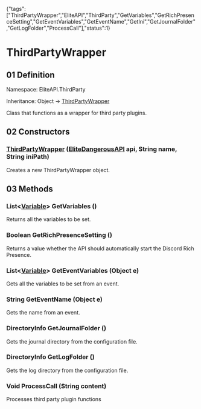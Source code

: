 {"tags":["ThirdPartyWrapper","EliteAPI","ThirdParty","GetVariables","GetRichPresenceSetting","GetEventVariables","GetEventName","GetIni","GetJournalFolder","GetLogFolder","ProcessCall"],"status":1}

# ThirdPartyWrapper

## 01 Definition

Namespace: <span class='code'>EliteAPI.ThirdParty</span>

Inheritance: <span class='code'>Object</span> → <span class='code'>[ThirdPartyWrapper](../../EliteAPI/ThirdParty/ThirdPartyWrapper.html)</span>



Class that functions as a wrapper for third party plugins.



## 02 Constructors

### <span class='code'>[ThirdPartyWrapper](../../EliteAPI/ThirdParty/ThirdPartyWrapper.html)</span> (<span class='code'>[EliteDangerousAPI](../EliteAPI/EliteDangerousAPI.html)</span> api, <span class='code'>String</span> name, <span class='code'>String</span> iniPath)



Creates a new ThirdPartyWrapper object.



## 03 Methods

### <span class='code'>List<[Variable](../../EliteAPI/ThirdParty/Variable.html)></span> GetVariables ()



Returns all the variables to be set.



### <span class='code'>Boolean</span> GetRichPresenceSetting ()



Returns a value whether the API should automatically start the Discord Rich Presence.



### <span class='code'>List<[Variable](../../EliteAPI/ThirdParty/Variable.html)></span> GetEventVariables (<span class='code'>Object</span> e)



Gets all the variables to be set from an event.



### <span class='code'>String</span> GetEventName (<span class='code'>Object</span> e)



Gets the name from an event.



### <span class='code'>DirectoryInfo</span> GetJournalFolder ()



Gets the journal directory from the configuration file.



### <span class='code'>DirectoryInfo</span> GetLogFolder ()



Gets the log directory from the configuration file.



### <span class='code'>Void</span> ProcessCall (<span class='code'>String</span> content)



Processes third party plugin functions




